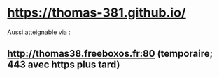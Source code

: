 # https://thomas-381.github.io/
Aussi atteignable via :
## http://thomas38.freeboxos.fr:80 (temporaire; 443 avec https plus tard)
